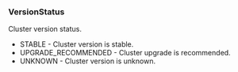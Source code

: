 ### VersionStatus
Cluster version status.

- STABLE - Cluster version is stable.
- UPGRADE_RECOMMENDED - Cluster upgrade is recommended.
- UNKNOWN - Cluster version is unknown.
